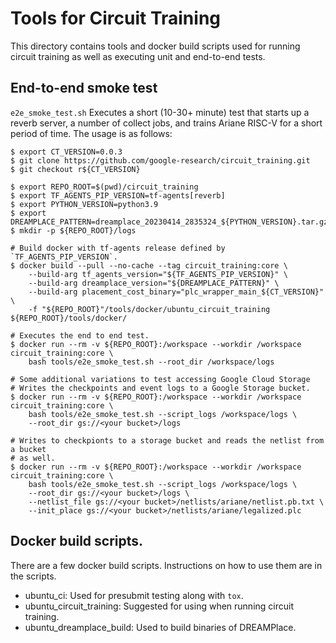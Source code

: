 # Tools for Circuit Training

This directory contains tools and docker build scripts used for running
circuit training as well as executing unit and end-to-end tests.

## End-to-end smoke test

`e2e_smoke_test.sh` Executes a short (10-30+ minute) test that starts up a
reverb server, a number of collect jobs, and trains Ariane RISC-V for a short
period of time. The usage is as follows:

```shell
$ export CT_VERSION=0.0.3
$ git clone https://github.com/google-research/circuit_training.git
$ git checkout r${CT_VERSION}

$ export REPO_ROOT=$(pwd)/circuit_training
$ export TF_AGENTS_PIP_VERSION=tf-agents[reverb]
$ export PYTHON_VERSION=python3.9
$ export DREAMPLACE_PATTERN=dreamplace_20230414_2835324_${PYTHON_VERSION}.tar.gz
$ mkdir -p ${REPO_ROOT}/logs

# Build docker with tf-agents release defined by `TF_AGENTS_PIP_VERSION`.
$ docker build --pull --no-cache --tag circuit_training:core \
    --build-arg tf_agents_version="${TF_AGENTS_PIP_VERSION}" \
    --build-arg dreamplace_version="${DREAMPLACE_PATTERN}" \
    --build-arg placement_cost_binary="plc_wrapper_main_${CT_VERSION}" \
    -f "${REPO_ROOT}"/tools/docker/ubuntu_circuit_training ${REPO_ROOT}/tools/docker/

# Executes the end to end test.
$ docker run --rm -v ${REPO_ROOT}:/workspace --workdir /workspace circuit_training:core \
    bash tools/e2e_smoke_test.sh --root_dir /workspace/logs

# Some additional variations to test accessing Google Cloud Storage
# Writes the checkpoints and event logs to a Google Storage bucket.
$ docker run --rm -v ${REPO_ROOT}:/workspace --workdir /workspace circuit_training:core \
    bash tools/e2e_smoke_test.sh --script_logs /workspace/logs \
    --root_dir gs://<your bucket>/logs

# Writes to checkpionts to a storage bucket and reads the netlist from a bucket
# as well.
$ docker run --rm -v ${REPO_ROOT}:/workspace --workdir /workspace circuit_training:core \
    bash tools/e2e_smoke_test.sh --script_logs /workspace/logs \
    --root_dir gs://<your bucket>/logs \
    --netlist_file gs://<your bucket>/netlists/ariane/netlist.pb.txt \
    --init_place gs://<your bucket>/netlists/ariane/legalized.plc

```

## Docker build scripts.

There are a few docker build scripts. Instructions on how to use them are
in the scripts.

* ubuntu_ci: Used for presubmit testing along with `tox`.
* ubuntu_circuit_training: Suggested for using when running circuit training.
* ubuntu_dreamplace_build: Used to build binaries of DREAMPlace.


